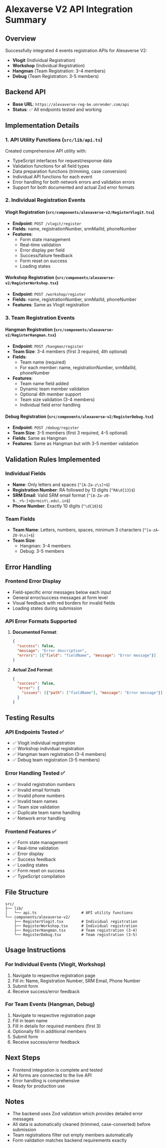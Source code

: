# Alexaverse V2 API Integration Summary

## Overview
Successfully integrated 4 events registration APIs for Alexaverse V2:
- **Vlogit** (Individual Registration)
- **Workshop** (Individual Registration) 
- **Hangman** (Team Registration: 3-4 members)
- **Debug** (Team Registration: 3-5 members)

## Backend API
- **Base URL**: `https://alexaverse-reg-be.onrender.com/api`
- **Status**: ✅ All endpoints tested and working

## Implementation Details

### 1. API Utility Functions (`src/lib/api.ts`)
Created comprehensive API utility with:
- TypeScript interfaces for request/response data
- Validation functions for all field types
- Data preparation functions (trimming, case conversion)
- Individual API functions for each event
- Error handling for both network errors and validation errors
- Support for both documented and actual Zod error formats

### 2. Individual Registration Events

#### Vlogit Registration (`src/components/alexaverse-v2/RegisterVlogit.tsx`)
- **Endpoint**: `POST /vlogit/register`
- **Fields**: name, registrationNumber, srmMailId, phoneNumber
- **Features**: 
  - Form state management
  - Real-time validation
  - Error display per field
  - Success/failure feedback
  - Form reset on success
  - Loading states

#### Workshop Registration (`src/components/alexaverse-v2/RegisterWorkshop.tsx`)
- **Endpoint**: `POST /workshop/register`
- **Fields**: name, registrationNumber, srmMailId, phoneNumber
- **Features**: Same as Vlogit registration

### 3. Team Registration Events

#### Hangman Registration (`src/components/alexaverse-v2/RegisterHangman.tsx`)
- **Endpoint**: `POST /hangman/register`
- **Team Size**: 3-4 members (first 3 required, 4th optional)
- **Fields**: 
  - Team name (required)
  - For each member: name, registrationNumber, srmMailId, phoneNumber
- **Features**:
  - Team name field added
  - Dynamic team member validation
  - Optional 4th member support
  - Team size validation (3-4 members)
  - Individual field error handling

#### Debug Registration (`src/components/alexaverse-v2/RegisterDebug.tsx`)
- **Endpoint**: `POST /debug/register`
- **Team Size**: 3-5 members (first 3 required, 4-5 optional)
- **Fields**: Same as Hangman
- **Features**: Same as Hangman but with 3-5 member validation

## Validation Rules Implemented

### Individual Fields
- **Name**: Only letters and spaces (`^[A-Za-z\s]+$`)
- **Registration Number**: RA followed by 13 digits (`^RA\d{13}$`)
- **SRM Email**: Valid SRM email format (`^[A-Za-z0-9._+%-]+@srmist\.edu\.in$`)
- **Phone Number**: Exactly 10 digits (`^\d{10}$`)

### Team Fields
- **Team Name**: Letters, numbers, spaces, minimum 3 characters (`^[a-zA-Z0-9\s]+$`)
- **Team Size**: 
  - Hangman: 3-4 members
  - Debug: 3-5 members

## Error Handling

### Frontend Error Display
- Field-specific error messages below each input
- General error/success messages at form level
- Visual feedback with red borders for invalid fields
- Loading states during submission

### API Error Formats Supported
1. **Documented Format**:
   ```json
   {
     "success": false,
     "message": "Error description",
     "errors": [{"field": "fieldName", "message": "Error message"}]
   }
   ```

2. **Actual Zod Format**:
   ```json
   {
     "success": false,
     "error": {
       "issues": [{"path": ["fieldName"], "message": "Error message"}]
     }
   }
   ```

## Testing Results

### API Endpoints Tested ✅
- ✅ Vlogit individual registration
- ✅ Workshop individual registration  
- ✅ Hangman team registration (3-4 members)
- ✅ Debug team registration (3-5 members)

### Error Handling Tested ✅
- ✅ Invalid registration numbers
- ✅ Invalid email formats
- ✅ Invalid phone numbers
- ✅ Invalid team names
- ✅ Team size validation
- ✅ Duplicate team name handling
- ✅ Network error handling

### Frontend Features ✅
- ✅ Form state management
- ✅ Real-time validation
- ✅ Error display
- ✅ Success feedback
- ✅ Loading states
- ✅ Form reset on success
- ✅ TypeScript compilation

## File Structure
```
src/
├── lib/
│   └── api.ts                    # API utility functions
└── components/alexaverse-v2/
    ├── RegisterVlogit.tsx        # Individual registration
    ├── RegisterWorkshop.tsx      # Individual registration
    ├── RegisterHangman.tsx       # Team registration (3-4)
    └── RegisterDebug.tsx         # Team registration (3-5)
```

## Usage Instructions

### For Individual Events (Vlogit, Workshop)
1. Navigate to respective registration page
2. Fill in: Name, Registration Number, SRM Email, Phone Number
3. Submit form
4. Receive success/error feedback

### For Team Events (Hangman, Debug)
1. Navigate to respective registration page
2. Fill in team name
3. Fill in details for required members (first 3)
4. Optionally fill in additional members
5. Submit form
6. Receive success/error feedback

## Next Steps
- Frontend integration is complete and tested
- All forms are connected to the live API
- Error handling is comprehensive
- Ready for production use

## Notes
- The backend uses Zod validation which provides detailed error messages
- All data is automatically cleaned (trimmed, case-converted) before submission
- Team registrations filter out empty members automatically
- Form validation matches backend requirements exactly